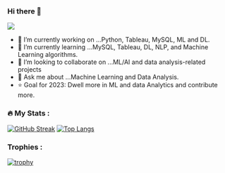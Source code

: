 ### Hi there 👋

![](https://komarev.com/ghpvc/?username=sarahcodebyte&color=blueviolet)


- 🔭 I’m currently working on ...Python, Tableau, MySQL, ML and DL.
- 🌱 I’m currently learning ...MySQL, Tableau, DL, NLP, and Machine Learning algorithms.
- 👯 I’m looking to collaborate on ...ML/AI and data analysis-related projects
- 💬 Ask me about ...Machine Learning and Data Analysis.
- ⭐ Goal for 2023: Dwell more in ML and data Analytics and contribute more.

<!--
- 🤔 I’m looking for help with ...
- 📫 How to reach me: ...
- 😄 Pronouns: ...
- ⚡ Fun fact: ...
-->

### :fire: My Stats : 

[![GitHub Streak](http://github-readme-streak-stats.herokuapp.com?user=sarahcodebyte&theme=dark&background=000000)](https://git.io/streak-stats)
[![Top Langs](https://github-readme-stats.vercel.app/api/top-langs/?username=sarahcodebyte&layout=compact&theme=vision-friendly-dark)](https://github.com/anuraghazra/github-readme-stats)

### Trophies : 

[![trophy](https://github-profile-trophy.vercel.app/?username=sarahcodebyte)](https://github.com/ryo-ma/github-profile-trophy)
